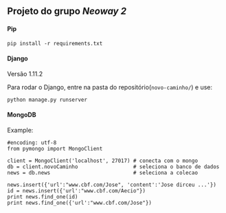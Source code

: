 ## Projeto do grupo *Neoway 2*

#### Pip
`pip install -r requirements.txt`

#### Django
Versão 1.11.2

Para rodar o Django, entre na pasta do repositório(```novo-caminho/```) e use:

`python manage.py runserver`

#### MongoDB
Example:
```
#encoding: utf-8
from pymongo import MongoClient

client = MongoClient('localhost', 27017) # conecta com o mongo
db = client.novoCaminho                  # seleciona o banco de dados
news = db.news                           # seleciona a colecao

news.insert({'url':"www.cbf.com/Jose", 'content':'Jose dirceu ...'})
id = news.insert({'url':"www.cbf.com/Aecio"})
print news.find_one(id)
print news.find_one({'url':"www.cbf.com/Jose"})
```
